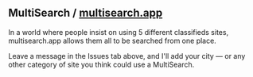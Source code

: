 ## MultiSearch / [multisearch.app](https://multisearch.app)

In a world where people insist on using 5 different classifieds sites, multisearch.app allows them all to be searched from one place.

Leave a message in the Issues tab above, and I'll add your city — or any other category of site you think could use a MultiSearch.